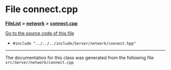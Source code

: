 

# File connect.cpp



[**FileList**](files.md) **>** [**network**](dir_785875860850f82ab2302a75ebb3d331.md) **>** [**connect.cpp**](Server_2network_2connect_8cpp.md)

[Go to the source code of this file](Server_2network_2connect_8cpp_source.md)



* `#include "../../../include/Server/network/connect.hpp"`


































































------------------------------
The documentation for this class was generated from the following file `src/Server/network/connect.cpp`

